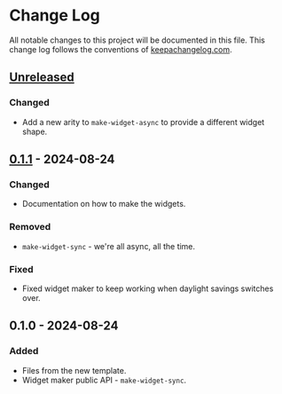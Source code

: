 # Change Log
All notable changes to this project will be documented in this file. This change log follows the conventions of [keepachangelog.com](http://keepachangelog.com/).

## [Unreleased]
### Changed
- Add a new arity to `make-widget-async` to provide a different widget shape.

## [0.1.1] - 2024-08-24
### Changed
- Documentation on how to make the widgets.

### Removed
- `make-widget-sync` - we're all async, all the time.

### Fixed
- Fixed widget maker to keep working when daylight savings switches over.

## 0.1.0 - 2024-08-24
### Added
- Files from the new template.
- Widget maker public API - `make-widget-sync`.

[Unreleased]: https://github.com/practice/practice/compare/0.1.1...HEAD
[0.1.1]: https://github.com/practice/practice/compare/0.1.0...0.1.1
